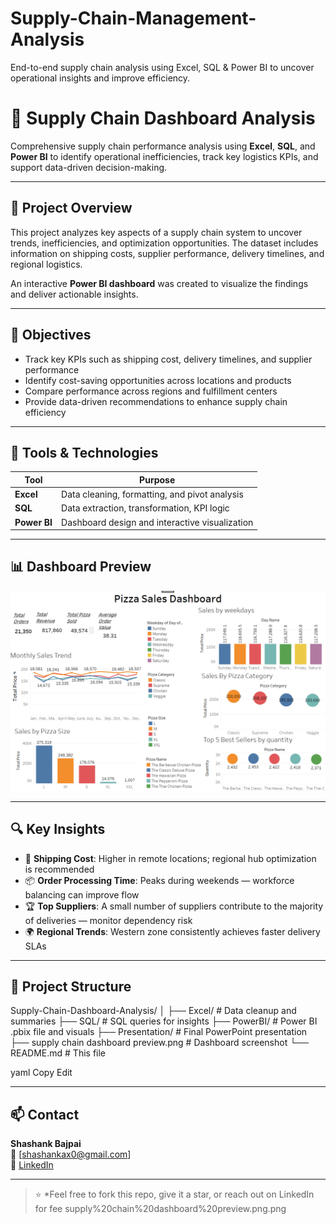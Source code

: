 # Supply-Chain-Management-Analysis
End-to-end supply chain analysis using Excel, SQL &amp; Power BI to uncover operational insights and improve efficiency.
# 🚚 Supply Chain Dashboard Analysis

Comprehensive supply chain performance analysis using **Excel**, **SQL**, and **Power BI** to identify operational inefficiencies, track key logistics KPIs, and support data-driven decision-making.

---

## 📌 Project Overview

This project analyzes key aspects of a supply chain system to uncover trends, inefficiencies, and optimization opportunities. The dataset includes information on shipping costs, supplier performance, delivery timelines, and regional logistics.

An interactive **Power BI dashboard** was created to visualize the findings and deliver actionable insights.

---

## 🎯 Objectives

- Track key KPIs such as shipping cost, delivery timelines, and supplier performance  
- Identify cost-saving opportunities across locations and products  
- Compare performance across regions and fulfillment centers  
- Provide data-driven recommendations to enhance supply chain efficiency  

---

## 🧰 Tools & Technologies

| Tool        | Purpose                                      |
|-------------|----------------------------------------------|
| **Excel**   | Data cleaning, formatting, and pivot analysis |
| **SQL**     | Data extraction, transformation, KPI logic   |
| **Power BI**| Dashboard design and interactive visualization |

---

## 📊 Dashboard Preview

![Supply Chain Dashboard](supply%20chain%20dashboard%20preview.png.png)

---

## 🔍 Key Insights

- 🚚 **Shipping Cost**: Higher in remote locations; regional hub optimization is recommended  
- 📦 **Order Processing Time**: Peaks during weekends — workforce balancing can improve flow  
- 🏆 **Top Suppliers**: A small number of suppliers contribute to the majority of deliveries — monitor dependency risk  
- 🌍 **Regional Trends**: Western zone consistently achieves faster delivery SLAs  

---

## 📂 Project Structure

Supply-Chain-Dashboard-Analysis/
│
├── Excel/ # Data cleanup and summaries
├── SQL/ # SQL queries for insights
├── PowerBI/ # Power BI .pbix file and visuals
├── Presentation/ # Final PowerPoint presentation
├── supply chain dashboard preview.png # Dashboard screenshot
└── README.md # This file


yaml
Copy
Edit

---

## 📫 Contact

**Shashank Bajpai**  
📧 [shashankax0@gmail.com]  
🔗 [LinkedIn](www.linkedin.com/in/shashank-bajpai-53871222a)

---

> ⭐ *Feel free to fork this repo, give it a star, or reach out on LinkedIn for fee
> supply%20chain%20dashboard%20preview.png.png
